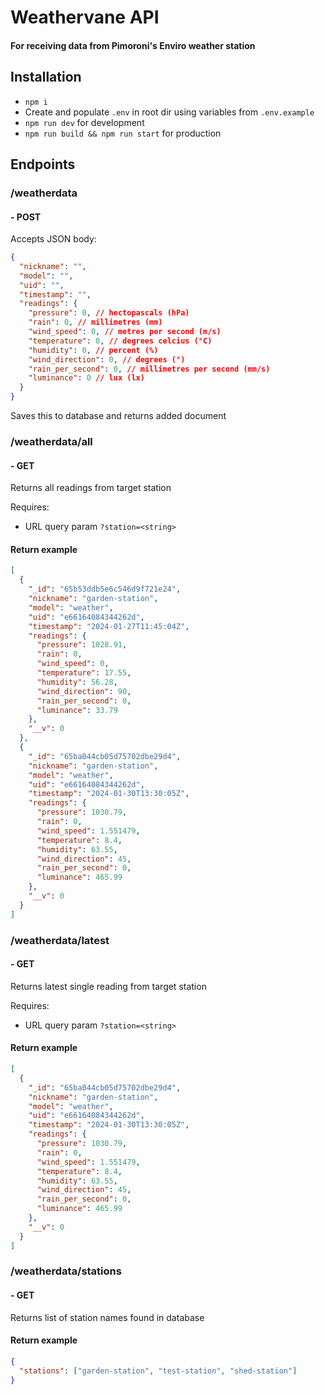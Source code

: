 # Weathervane API

#### For receiving data from Pimoroni's Enviro weather station

## Installation

- `npm i`
- Create and populate `.env` in root dir using variables from `.env.example`
- `npm run dev` for development
- `npm run build && npm run start` for production

## Endpoints

### /weatherdata

#### - POST

Accepts JSON body:

```json
{
  "nickname": "",
  "model": "",
  "uid": "",
  "timestamp": "",
  "readings": {
    "pressure": 0, // hectopascals (hPa)
    "rain": 0, // millimetres (mm)
    "wind_speed": 0, // metres per second (m/s)
    "temperature": 0, // degrees celcius (°C)
    "humidity": 0, // percent (%)
    "wind_direction": 0, // degrees (°)
    "rain_per_second": 0, // millimetres per second (mm/s)
    "luminance": 0 // lux (lx)
  }
}
```

Saves this to database and returns added document

### /weatherdata/all

#### - GET

Returns all readings from target station

Requires:

- URL query param `?station=<string>`

#### Return example

```json
[
  {
    "_id": "65b53ddb5e6c546d9f721e24",
    "nickname": "garden-station",
    "model": "weather",
    "uid": "e66164084344262d",
    "timestamp": "2024-01-27T11:45:04Z",
    "readings": {
      "pressure": 1028.91,
      "rain": 0,
      "wind_speed": 0,
      "temperature": 17.55,
      "humidity": 56.28,
      "wind_direction": 90,
      "rain_per_second": 0,
      "luminance": 33.79
    },
    "__v": 0
  },
  {
    "_id": "65ba044cb05d75702dbe29d4",
    "nickname": "garden-station",
    "model": "weather",
    "uid": "e66164084344262d",
    "timestamp": "2024-01-30T13:30:05Z",
    "readings": {
      "pressure": 1030.79,
      "rain": 0,
      "wind_speed": 1.551479,
      "temperature": 8.4,
      "humidity": 63.55,
      "wind_direction": 45,
      "rain_per_second": 0,
      "luminance": 465.99
    },
    "__v": 0
  }
]
```

### /weatherdata/latest

#### - GET

Returns latest single reading from target station

Requires:

- URL query param `?station=<string>`

#### Return example

```json
[
  {
    "_id": "65ba044cb05d75702dbe29d4",
    "nickname": "garden-station",
    "model": "weather",
    "uid": "e66164084344262d",
    "timestamp": "2024-01-30T13:30:05Z",
    "readings": {
      "pressure": 1030.79,
      "rain": 0,
      "wind_speed": 1.551479,
      "temperature": 8.4,
      "humidity": 63.55,
      "wind_direction": 45,
      "rain_per_second": 0,
      "luminance": 465.99
    },
    "__v": 0
  }
]
```

### /weatherdata/stations

#### - GET

Returns list of station names found in database

#### Return example

```json
{
  "stations": ["garden-station", "test-station", "shed-station"]
}
```
